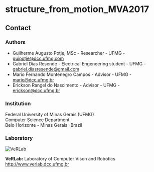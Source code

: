 # structure_from_motion_MVA2017

## Contact ##

### Authors ###

* Guilherme Augusto Potje, MSc - Researcher - UFMG - guipotje@dcc.ufmg.com
* Gabriel Dias Resende - Electrical Engeneering student - UFMG - gabriel.diasresende@gmail.com
* Mario Fernando Montenegro Campos - Advisor - UFMG - mario@dcc.ufmg.br
* Erickson Rangel do Nascimento - Advisor - UFMG - erickson@dcc.ufmg.br

### Institution ###

Federal University of Minas Gerais (UFMG)  
Computer Science Department  
Belo Horizonte - Minas Gerais -Brazil 

### Laboratory ###

![VeRLab](https://www.dcc.ufmg.br/dcc/sites/default/files/public/verlab-logo.png)

**VeRLab:** Laboratory of Computer Vison and Robotics   
http://www.verlab.dcc.ufmg.br
